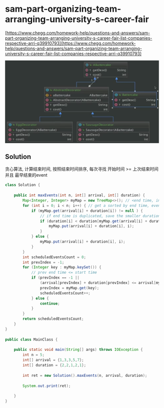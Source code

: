 # sam-part-organizing-team-arranging-university-s-career-fair

[https://www.chegg.com/homework-help/questions-and-answers/sam-part-organizing-team-arranging-university-s-career-fair-list-companies-respective-arri-q39910793](https://www.chegg.com/homework-help/questions-and-answers/sam-part-organizing-team-arranging-university-s-career-fair-list-companies-respective-arri-q39910793)

![](../../.gitbook/assets/image%20%2829%29.png)

## Solution

贪心算法, 计算结束时间, 按照结束时间排序, 每次寻找 开始时间 &gt;= 上次结束时间 并且 最早结束的event

```java
class Solution {

    public int maxEvents(int n, int[] arrival, int[] duration) {
        Map<Integer, Integer> myMap = new TreeMap<>(); // <end time, index>
        for (int i = 0; i < n; i++) { // get a sorted by end time, events index
            if (myMap.get(arrival[i] + duration[i]) != null ) {
                // if end time is duplicated, save the smaller duration
                if (duration[i] < duration[myMap.get(arrival[i] + duration[i])]) {
                    myMap.put(arrival[i] + duration[i], i);
                }
            } else {
                myMap.put(arrival[i] + duration[i], i);
            }
        }
        int scheduledEventsCount = 0;
        int prevIndex = -1;
        for (Integer key : myMap.keySet()) {
            // prev end time <= start time
            if (prevIndex == -1 || 
                (arrival[prevIndex] + duration[prevIndex] <= arrival[myMap.get(key)])) {
                prevIndex = myMap.get(key);
                scheduledEventsCount++;
            } else {
                continue;
            }
        }
        return scheduledEventsCount;
    }
}

public class MainClass {
    
    public static void main(String[] args) throws IOException {
        int n = 5;
        int[] arrival = {1,3,3,5,7};
        int[] duration = {2,2,1,2,1};

        int ret = new Solution().maxEvents(n, arrival, duration);

        System.out.print(ret);
    
    }
}
```

